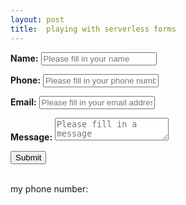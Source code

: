 ```yaml
---
layout: post
title:  playing with serverless forms  
---
```


<form method="post" action="https://www.example.org/" id="example-form-2">
   <p>
       <label for="example-name"><b>Name:</b></label> <input type="text" name="name" id="example-name" placeholder="Please fill in your name" />
   </p>
   <p>
       <label for="example-phone"><b>Phone:</b></label> <input type="tel" name="phone" id="example-phone" placeholder="Please fill in your phone number" />
   </p>
   <p>
       <label for="example-email"><b>Email:</b></label> <input type="email" name="email" id="example-email" placeholder="Please fill in your email address" />
   </p>
   <p>
       <label for="example-message"><b>Message:</b></label> <textarea name="message" id="example-message" placeholder="Please fill in a message"></textarea>
   </p>
   <p>
       <hidden name="lc_id" id="leadclient-id" value="lc__iRJBvBiIQBEu_ch"></hidden>
   </p>
   <p>
       <button type="submit">Submit</button>
   </p>
</form>
<br/>
my phone number: <i lc_phone></i>
<br/>
<script type="text/javascript">
/* <![CDATA[ */
var _leadclient_id = "lc__oUDocZZeDlgM_ch";
var _leadclient_auto_form_inject = true;
/* ]]> */
</script>
<script src="https://code.jquery.com/jquery-latest.min.js"></script>
<script type='text/javascript' src='https://demo.leadclient.net/leadclient.js?CO=lc-rRtQQbRqDdIP-co'></script>

